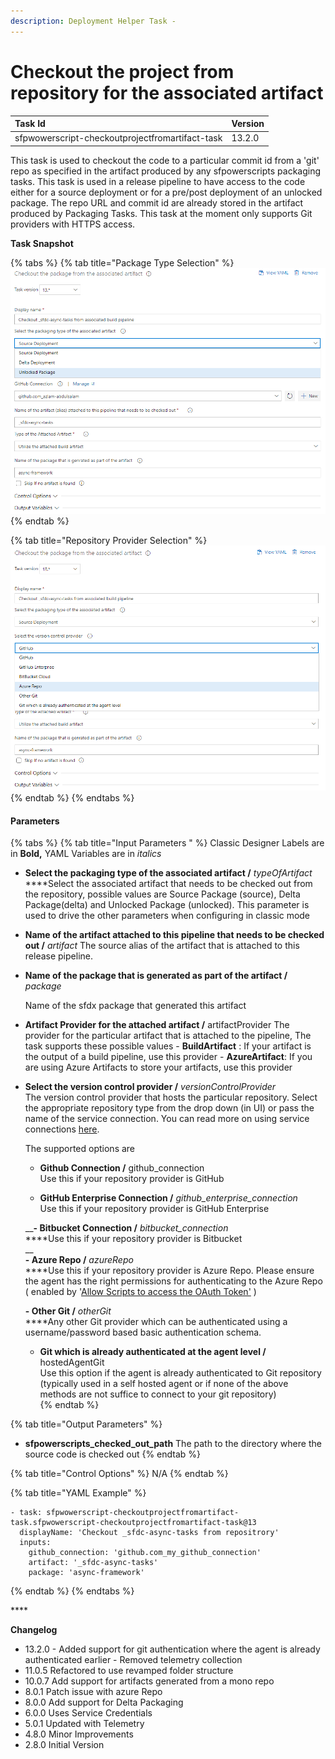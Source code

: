 ```yaml
---
description: Deployment Helper Task -
---
```


# Checkout the project from repository for the associated artifact

| Task Id | Version |
| :--- | :--- |
| sfpwowerscript-checkoutprojectfromartifact-task | 13.2.0 |

This task is used to checkout the code to a particular commit id from a 'git' repo as specified in the artifact produced by any  sfpowerscripts packaging tasks. This task is used in a release pipeline to have access to the code either for a source deployment or for a pre/post deployment of an unlocked package. The repo URL and commit id are already stored in the artifact produced by Packaging Tasks. This task at the moment only supports Git providers with HTTPS access.

**Task Snapshot**

{% tabs %}
{% tab title="Package Type Selection" %}
![Checkout package artifacts support multiple types of packages](../../../.gitbook/assets/checkout-source-from-a-build-artifact.png)
{% endtab %}

{% tab title="Repository Provider Selection" %}
![Repository Provider Selection](../../../.gitbook/assets/checkout-source-from-a-build-artifact-reposiitory-options.png)
{% endtab %}
{% endtabs %}

#### **P**arameters

{% tabs %}
{% tab title="Input Parameters " %}
Classic Designer Labels are in **Bold,**  YAML Variables are in _italics_

* **Select the packaging type of the associated artifact /** _typeOfArtifact_ ****Select the associated artifact that needs to be checked out from the repository, possible values are Source Package \(source\), Delta Package\(delta\) and Unlocked Package \(unlocked\). This parameter is used to drive the other parameters when configuring in classic mode 
* **Name of the artifact attached to this pipeline that needs to be checked out /** _artifact_ The source alias of the artifact that is attached to this release pipeline.  
* **Name of the package that is generated as part of the artifact /** _package_

  Name of the sfdx package that generated this artifact

 

* **Artifact Provider for the attached artifact /** artifactProvider The provider for the particular artifact that is attached to the pipeline, The task supports these possible values  - **BuildArtifact** : If your artifact is the output of a build pipeline, use this provider -  **AzureArtifact**: If you are using Azure Artifacts to store your artifacts, use this provider 
* **Select the version control provider /** _versionControlProvider_  
  The version control provider that hosts the particular repository. Select the appropriate repository type from the drop down \(in UI\) or pass the name of the service connection. You can read more on using service connections  [here](https://docs.microsoft.com/en-us/azure/devops/pipelines/library/service-endpoints?view=azure-devops&tabs=yaml).  


  The supported options are    
  
  -  **Github Connection /** github\_connection  
    Use this if your repository  provider is GitHub  
  
  -  **GitHub Enterprise Connection /** _github\_enterprise\_connection_   
     Use this if your repository provider is GitHub Enterprise  
  
  __**- Bitbucket Connection /** _bitbucket\_connection_  
     ****Use this if your repository provider is Bitbucket  
  __  
  **- Azure Repo /** _azureRepo_  
   ****Use this if your repository provider is Azure Repo. Please ensure the agent has the right permissions for authenticating to the Azure Repo \( enabled by  '[Allow Scripts to access the OAuth Token'](https://docs.microsoft.com/en-us/azure/devops/pipelines/build/options?view=azure-devops#allow-scripts-to-access-the-oauth-token) \)  
  
  **- Other Git /** _otherGit_  
   ****Any other Git provider which can be authenticated using a username/password based basic authentication schema.  
  
  - **Git which is already authenticated at the agent level /** hostedAgentGit  
  Use this option if the agent is already authenticated to Git repository \(typically used in a self hosted agent or if none of the above methods are not suffice to connect to your git repository\)  
{% endtab %}

{% tab title="Output Parameters" %}
* **sfpowerscripts\_checked\_out\_path** The path to the directory where the source code is checked out
{% endtab %}

{% tab title="Control Options" %}
N/A
{% endtab %}

{% tab title="YAML Example" %}
```text
- task: sfpwowerscript-checkoutprojectfromartifact-task.sfpwowerscript-checkoutprojectfromartifact-task@13
  displayName: 'Checkout _sfdc-async-tasks from repositrory'
  inputs:
    github_connection: 'github.com_my_github_connection'
    artifact: '_sfdc-async-tasks'
    package: 'async-framework'

```
{% endtab %}
{% endtabs %}

\*\*\*\*

**Changelog**

* 13.2.0   -  Added support for git authentication where the agent is already authenticated earlier -   Removed telemetry collection 
* 11.0.5 Refactored to use revamped folder structure
* 10.0.7 Add support for artifacts generated from a mono repo
* 8.0.1 Patch issue with azure Repo
* 8.0.0 Add support for Delta Packaging
* 6.0.0 Uses Service Credentials
* 5.0.1 Updated with Telemetry
* 4.8.0 Minor Improvements
* 2.8.0 Initial Version

